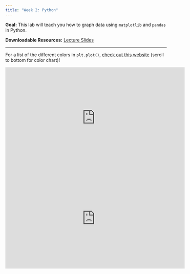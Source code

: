 ```yaml
---
title: "Week 2: Python"
---
```


**Goal:** This lab will teach you how to graph data using `matplotlib` and `pandas` in Python.

**Downloadable Resources:** <a href="/files/python_week2.pdf" target="_blank">Lecture Slides</a>

<hr/>

For a list of the different colors in `plt.plot()`, <a href="https://matplotlib.org/3.3.2/tutorials/colors/colors.html" target="_blank">check out this website</a> (scroll to bottom for color chart)!

<iframe width="560" height="315" src="https://www.youtube.com/embed/8kGHbtCx-9Q" frameborder="0" allow="accelerometer; autoplay; clipboard-write; encrypted-media; gyroscope; picture-in-picture" allowfullscreen></iframe>

<iframe width="560" height="315" src="https://www.youtube.com/embed/qJq0v-p_yQ0" frameborder="0" allow="accelerometer; autoplay; clipboard-write; encrypted-media; gyroscope; picture-in-picture" allowfullscreen></iframe>
